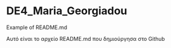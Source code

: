 # DE4_Maria_Georgiadou
Example of README.md

Αυτό είναι το αρχείο README.md που δημιούργησα στο Github

